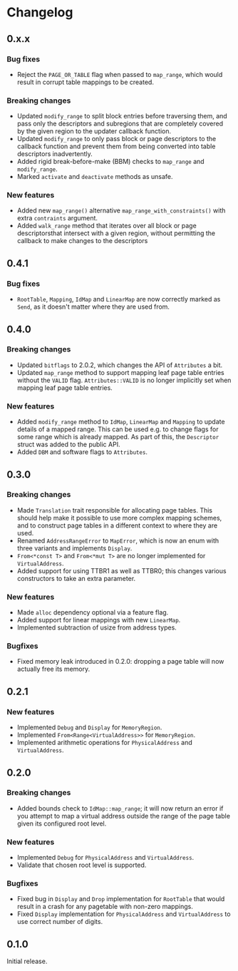 # Changelog

## 0.x.x

### Bug fixes

- Reject the `PAGE_OR_TABLE` flag when passed to `map_range`, which would result in corrupt table
  mappings to be created.

### Breaking changes

- Updated `modify_range` to split block entries before traversing them, and pass only the
  descriptors and subregions that are completely covered by the given region to the updater callback
  function.
- Updated `modify_range` to only pass block or page descriptors to the callback function and prevent
  them from being converted into table descriptors inadvertently.
- Added rigid break-before-make (BBM) checks to `map_range` and `modify_range`.
- Marked `activate` and `deactivate` methods as unsafe.

### New features

- Added new `map_range()` alternative `map_range_with_constraints()` with extra `contraints`
  argument.
- Added `walk_range` method that iterates over all block or page descriptorsthat intersect with a
  given region, without permitting the callback to make changes to the descriptors

## 0.4.1

### Bug fixes

- `RootTable`, `Mapping`, `IdMap` and `LinearMap` are now correctly marked as `Send`, as it doesn't
  matter where they are used from.

## 0.4.0

### Breaking changes

- Updated `bitflags` to 2.0.2, which changes the API of `Attributes` a bit.
- Updated `map_range` method to support mapping leaf page table entries without the `VALID` flag.
  `Attributes::VALID` is no longer implicitly set when mapping leaf page table entries.

### New features

- Added `modify_range` method to `IdMap`, `LinearMap` and `Mapping` to update details of a mapped
  range. This can be used e.g. to change flags for some range which is already mapped. As part of
  this, the `Descriptor` struct was added to the public API.
- Added `DBM` and software flags to `Attributes`.

## 0.3.0

### Breaking changes

- Made `Translation` trait responsible for allocating page tables. This should help make it possible
  to use more complex mapping schemes, and to construct page tables in a different context to where
  they are used.
- Renamed `AddressRangeError` to `MapError`, which is now an enum with three variants and implements
  `Display`.
- `From<*const T>` and `From<*mut T>` are no longer implemented for `VirtualAddress`.
- Added support for using TTBR1 as well as TTBR0; this changes various constructors to take an extra
  parameter.

### New features

- Made `alloc` dependency optional via a feature flag.
- Added support for linear mappings with new `LinearMap`.
- Implemented subtraction of usize from address types.

### Bugfixes

- Fixed memory leak introduced in 0.2.0: dropping a page table will now actually free its memory.

## 0.2.1

### New features

- Implemented `Debug` and `Display` for `MemoryRegion`.
- Implemented `From<Range<VirtualAddress>>` for `MemoryRegion`.
- Implemented arithmetic operations for `PhysicalAddress` and `VirtualAddress`.

## 0.2.0

### Breaking changes

- Added bounds check to `IdMap::map_range`; it will now return an error if you attempt to map a
  virtual address outside the range of the page table given its configured root level.

### New features

- Implemented `Debug` for `PhysicalAddress` and `VirtualAddress`.
- Validate that chosen root level is supported.

### Bugfixes

- Fixed bug in `Display` and `Drop` implementation for `RootTable` that would result in a crash for
  any pagetable with non-zero mappings.
- Fixed `Display` implementation for `PhysicalAddress` and `VirtualAddress` to use correct number of
  digits.

## 0.1.0

Initial release.
